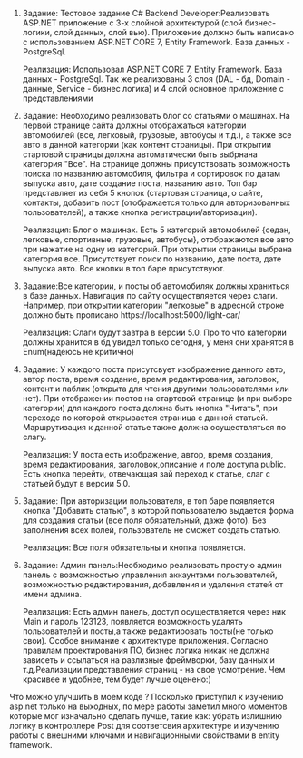 1. Задание: Тестовое задание C# Backend Developer:Реализовать ASP.NET приложение с 3-х слойной архитектурой (слой бизнес-логики, слой данных, слой вью). Приложение должно быть написано с использованием ASP.NET CORE 7, Entity Framework. База данных - PostgreSql.

   Реализация: Использовал ASP.NET CORE 7, Entity Framework. База данных - PostgreSql. Так же реализованы 3 слоя (DAL - бд, Domain - данные, Service - бизнес логика) и 4 слой основное приложение с представлениями

2. Задание: Необходимо реализовать блог со статьями о машинах. На первой странице сайта должны отображаться категории автомобилей (все, легковый, грузовые, автобусы и т.д.), а также все авто в данной категории (как контент страницы). При открытии стартовой страницы должна автоматически быть выбрнана категория "Все". На странице должны присутствовать возможность поиска по названию автомобиля, фильтра и сортировок по датам выпуска авто, дате создание поста, названию авто. Топ бар представляет из себя 5 кнопок (стартовая страница, о сайте, контакты, добавить пост (отображается только для авторизованных пользователей), а также кнопка регистрации/авторизации).

   Реализация: Блог о машинах. Есть 5 категорий автомобилей {седан, легковые, спортивные, грузовые, автобусы}, отображаются все авто при нажатие на одну из категорий. При открытии страницы выбрана категория все. Присутствует поиск по названию, дате поста, дате выпуска авто. Все кнопки в топ баре присутствуют.

3. Задание:Все категории, и посты об автомобилях должны храниться в базе данных. Навигация по сайту осуществляется через слаги. Например, при открытии категории "легковые" в адресной строке должно быть прописано https://localhost:5000/light-car/

   Реализация: Слаги будут завтра в версии 5.0. Про то что категории должны хранится в бд увидел только сегодня, у меня они хранятся в Enum(надеюсь не критично)

4. Задание: У каждого поста присутсвует изображение данного авто, автор поста, время создание, время редактирования, заголовок, контент и паблик (открыта для чтения другими пользователями или нет). При отображении постов на стартовой странице (и при выборе категории) для каждого поста должна быть кнопка "Читать", при переходе по которой открывается страница с данной статьей. Маршрутизация к данной статье также должна осуществляться по слагу.

   Реализация: У поста есть изображение, автор, время создания, время редактирования, заголовок,описание и поле доступа public. Есть кнопка перейти, отвечающая зай переход к статье, слаг с статьей будут в версии 5.0. 

5. Задание: При авторизации пользователя, в топ баре появляется кнопка "Добавить статью", в которой пользователю выдается форма для создания статьи (все поля обязательный, даже фото). Без заполнения всех полей, пользователь не сможет создать статью.

   Реализация: Все поля обязательны и кнопка появляется.

6. Задание: Админ панель:Необходимо реализовать простую админ панель с возможностью управления аккаунтами пользователей, возможностью редактирования, добавления и удаления статей от имени админа.

   Реализация: Есть админ панель, доступ осуществляется через ник Main  и пароль 123123, появляется возможность удалять пользователей и посты,а также редактировать посты(не только свои).
Особое внимание к архитектуре приложения. Согласно правилам проектирования ПО, бизнес логика никак не должна зависеть и ссылаться на разлизные фреймворки, базу данных и т.д.Реализации представления страниц - на свое усмотрение. Чем красивее и удобнее, тем будет лучше оценено:)

Что можно улучшить в моем коде ?
 Посколько приступил к изучению asp.net только на выходных, по мере работы заметил много моментов которые мог изначально сделать лучше, такие как: убрать излишнию логику в контроллере Post для соответсвия архитектуре и изучению работы с внешними ключами и навигационными свойствами в entity framework.
